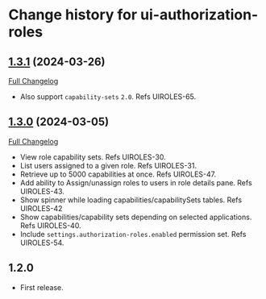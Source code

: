 # Change history for ui-authorization-roles

## [1.3.1](https://github.com/folio-org/ui-authorization-roles/tree/v1.3.1) (2024-03-26)
[Full Changelog](https://github.com/folio-org/ui-authorization-roles/compare/v1.3.0...v1.3.1)

* Also support `capability-sets` `2.0`. Refs UIROLES-65.

## [1.3.0](https://github.com/folio-org/ui-authorization-roles/tree/v1.3.0) (2024-03-05)
[Full Changelog](https://github.com/folio-org/ui-authorization-roles/compare/v1.2.0...v1.3.0)

* View role capability sets. Refs UIROLES-30.
* List users assigned to a given role. Refs UIROLES-31.
* Retrieve up to 5000 capabilities at once. Refs UIROLES-47.
* Add ability to Assign/unassign roles to users in role details pane. Refs UIROLES-43.
* Show spinner while loading capabilities/capabilitySets tables. Refs UIROLES-42
* Show capabilities/capability sets depending on selected applications. Refs UIROLES-40.
* Include `settings.authorization-roles.enabled` permission set. Refs UIROLES-54.

## 1.2.0

* First release.

